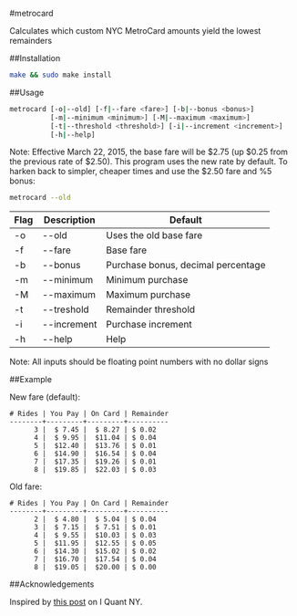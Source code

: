 #metrocard

Calculates which custom NYC MetroCard amounts yield the lowest remainders

##Installation

```bash
make && sudo make install
```

##Usage

```bash
metrocard [-o|--old] [-f|--fare <fare>] [-b|--bonus <bonus>]
          [-m|--minimum <minimum>] [-M|--maximum <maximum>]
          [-t|--threshold <threshold>] [-i|--increment <increment>]
          [-h|--help]
```

Note: Effective March 22, 2015, the base fare will be $2.75 (up $0.25 from the previous rate of $2.50). This program uses the new rate by default. To harken back to simpler, cheaper times and use the $2.50 fare and %5 bonus:

```bash
metrocard --old
```

| Flag           | Description                        | Default |
| -------------- | ---------------------------------- | ------- |
| -o|--old       | Uses the old base fare             | $2.50   |
| -f|--fare      | Base fare                          | $2.75   |
| -b|--bonus     | Purchase bonus, decimal percentage | 0.11    |
| -m|--minimum   | Minimum purchase                   | $5.50   |
| -M|--maximum   | Maximum purchase                   | $20.00  |
| -t|--treshold  | Remainder threshold                | $0.05   |
| -i|--increment | Purchase increment                 | $0.05   |
| -h|--help      | Help                               |         |

Note: All inputs should be floating point numbers with no dollar signs

##Example

New fare (default):

```
# Rides | You Pay | On Card | Remainder
--------+---------+---------+----------
      3 |  $ 7.45 |  $ 8.27 | $ 0.02
      4 |  $ 9.95 |  $11.04 | $ 0.04
      5 |  $12.40 |  $13.76 | $ 0.01
      6 |  $14.90 |  $16.54 | $ 0.04
      7 |  $17.35 |  $19.26 | $ 0.01
      8 |  $19.85 |  $22.03 | $ 0.03
```

Old fare:

```
# Rides | You Pay | On Card | Remainder
--------+---------+---------+----------
      2 |  $ 4.80 |  $ 5.04 | $ 0.04
      3 |  $ 7.15 |  $ 7.51 | $ 0.01
      4 |  $ 9.55 |  $10.03 | $ 0.03
      5 |  $11.95 |  $12.55 | $ 0.05
      6 |  $14.30 |  $15.02 | $ 0.02
      7 |  $16.70 |  $17.54 | $ 0.04
      8 |  $19.05 |  $20.00 | $ 0.00
```

##Acknowledgements

Inspired by [this post](http://iquantny.tumblr.com/post/96700509489/how-memorizing-19-05-can-help-you-outsmart-the) on I Quant NY.